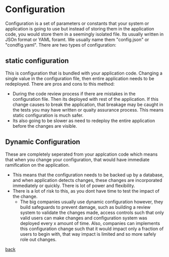 
# Configuration
Configuration is a set of parameters or constants that your system or application is going to use but instead of storing them in the application code, you would store them in a seemingly isolated file. Its usually written in JSOn format or YAML foramt. We usually name them "config.json" or "condfig.yaml". There are two types of configuration:

## static configuration 
This is configuration that is bundled with your application code. Changing a single value in the configuration file, then entire application needs to be redeployed. There are pros and cons to this method:
- During the code review process if there are mistakes in the configuration file. Then its deployed with rest of the application. If this change causes to break the application, that breakage may be caught in the tests you may have written or quaity assurance process. This means static configuration is much safer.
- Its also going to be slower as need to redeploy the entire application before the changes are visible.

## Dynamic Configuration
These are completely seperated from your applcation code which means that when you change your configuration, that would have immediate ramification on the application. 
- This means that the configuration needs to be backed up by a database, and when application detects changes, these changes are incorporated immediately or quickly. There is lot of power and flexibility. 
- There is a lot of risk to this, as you dont have time to test the impact of the change.
	- The big companies usually use dynamic configuration however, they build safeguards to prevent damage, such as building a review system to validate the changes made, access controls such that only valid users can make changes and configuration system was deployed every x amount of time. Also, companies can implements this configuration change such that it would impact only a fraction of users to begin with, that way impact is limited and so more safely role out changes.

[back](../SystemDesign.md)